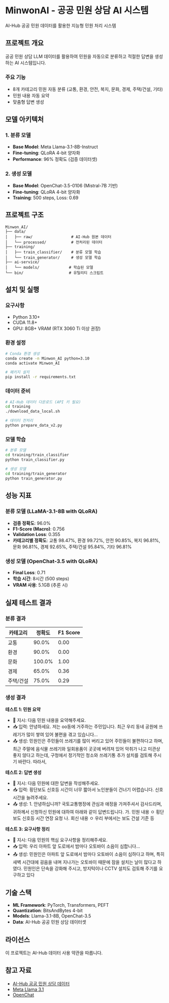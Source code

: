 # MinwonAI - 공공 민원 상담 AI 시스템

AI-Hub 공공 민원 데이터를 활용한 지능형 민원 처리 시스템

## 프로젝트 개요

공공 민원 상담 LLM 데이터를 활용하여 민원을 자동으로 분류하고 적절한 답변을 생성하는 AI 시스템입니다.

### 주요 기능
- 8개 카테고리 민원 자동 분류 (교통, 환경, 안전, 복지, 문화, 경제, 주택/건설, 기타)
- 민원 내용 자동 요약
- 맞춤형 답변 생성

## 모델 아키텍처

### 1. 분류 모델
- **Base Model**: Meta Llama-3.1-8B-Instruct
- **Fine-tuning**: QLoRA 4-bit 양자화
- **Performance**: 96% 정확도 (검증 데이터셋)

### 2. 생성 모델  
- **Base Model**: OpenChat-3.5-0106 (Mistral-7B 기반)
- **Fine-tuning**: QLoRA 4-bit 양자화
- **Training**: 500 steps, Loss: 0.69

## 프로젝트 구조

```
Minwon_AI/
├── data/
│   ├── raw/                 # AI-Hub 원본 데이터
│   └── processed/           # 전처리된 데이터
├── training/
│   ├── train_classifier/    # 분류 모델 학습
│   └── train_generator/     # 생성 모델 학습
├── ai-service/
│   └── models/             # 학습된 모델
└── bin/                    # 유틸리티 스크립트
```

## 설치 및 실행

### 요구사항
- Python 3.10+
- CUDA 11.8+
- GPU: 8GB+ VRAM (RTX 3060 Ti 이상 권장)

### 환경 설정

```bash
# Conda 환경 생성
conda create -n Minwon_AI python=3.10
conda activate Minwon_AI

# 패키지 설치
pip install -r requirements.txt
```

### 데이터 준비

```bash
# AI-Hub 데이터 다운로드 (API 키 필요)
cd training
./download_data_local.sh

# 데이터 전처리
python prepare_data_v2.py
```

### 모델 학습

```bash
# 분류 모델
cd training/train_classifier
python train_classifier.py

# 생성 모델
cd training/train_generator
python train_generator.py
```

## 성능 지표

### 분류 모델 (LLaMA-3.1-8B with QLoRA)
- **검증 정확도**: 96.0%
- **F1-Score (Macro)**: 0.756
- **Validation Loss**: 0.355
- **카테고리별 정확도**: 교통 98.47%, 환경 99.72%, 안전 90.85%, 복지 96.81%, 문화 96.81%, 경제 92.65%, 주택/건설 95.84%, 기타 96.81%

### 생성 모델 (OpenChat-3.5 with QLoRA)
- **Final Loss**: 0.71
- **학습 시간**: 8시간 (500 steps)
- **VRAM 사용**: 5.1GB (추론 시)

## 실제 테스트 결과

### 분류 결과
| 카테고리 | 정확도 | F1 Score |
|----------|--------|----------|
| 교통 | 90.0% | 0.00 |
| 환경 | 90.0% | 0.00 |
| 문화 | 100.0% | 1.00 |
| 경제 | 65.0% | 0.36 |
| 주택/건설 | 75.0% | 0.29 |

### 생성 결과

**테스트 1: 민원 요약**
- 📝 지시: 다음 민원 내용을 요약해주세요.
- 📥 입력: 안녕하세요. 저는 oo동에 거주하는 주민입니다. 최근 우리 동네 공원에 쓰레기가 많이 쌓여 있어 불편을 겪고 있습니다...
- 📤 생성: 민원인은 주민들이 쓰레기를 많이 버리고 있어 주민들이 불편하다고 하며, 최근 주말에 음식물 쓰레기와 일회용품이 곳곳에 버려져 있어 악취가 나고 미관상 좋지 않다고 하는데, 구청에서 정기적인 청소와 쓰레기통 추가 설치를 검토해 주시기 바란다. 따라서,

**테스트 2: 답변 생성**
- 📝 지시: 다음 민원에 대한 답변을 작성해주세요.
- 📥 입력: 횡단보도 신호등 시간이 너무 짧아서 노인분들이 건너기 어렵습니다. 신호 시간을 늘려주세요.
- 📤 생성: 1. 안녕하십니까? 국토교통행정에 관심과 애정을 가져주셔서 감사드리며, 귀하께서 신청하신 민원에 대하여 아래와 같이 답변드립니다. 가. 민원 내용 ㅇ 횡단보도 신호등 시간 연장 요청 나. 회신 내용 ㅇ 우리 부에서는 보도 건설 기준 등

**테스트 3: 요구사항 정리**
- 📝 지시: 다음 민원의 핵심 요구사항을 정리해주세요.
- 📥 입력: 우리 아파트 앞 도로에서 밤마다 오토바이 소음이 심합니다...
- 📤 생성: 민원인은 아파트 앞 도로에서 밤마다 오토바이 소음이 심하다고 하며, 특히 새벽 시간대에 굉음을 내며 지나가는 오토바이 때문에 잠을 설치는 날이 많다고 하였다. 민원인은 단속을 강화해 주시고, 방지턱이나 CCTV 설치도 검토해 주기를 요구하고 있다

## 기술 스택

- **ML Framework**: PyTorch, Transformers, PEFT
- **Quantization**: BitsAndBytes 4-bit
- **Models**: Llama-3.1-8B, OpenChat-3.5
- **Data**: AI-Hub 공공 민원 상담 데이터셋

## 라이선스

이 프로젝트는 AI-Hub 데이터 사용 약관을 따릅니다.

## 참고 자료

- [AI-Hub 공공 민원 상담 데이터](https://aihub.or.kr/)
- [Meta Llama 3.1](https://github.com/meta-llama/llama3)
- [OpenChat](https://github.com/imoneoi/openchat)